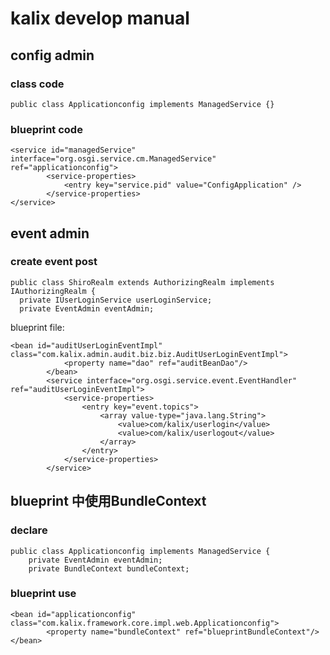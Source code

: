 # kalix develop manual
## config admin
### class code
    public class Applicationconfig implements ManagedService {}
### blueprint code
    <service id="managedService" interface="org.osgi.service.cm.ManagedService" ref="applicationconfig">
            <service-properties>
                <entry key="service.pid" value="ConfigApplication" />
            </service-properties>
    </service>
## event admin
### create event post
    public class ShiroRealm extends AuthorizingRealm implements IAuthorizingRealm {
      private IUserLoginService userLoginService;
      private EventAdmin eventAdmin;

blueprint file:

    <bean id="auditUserLoginEventImpl" class="com.kalix.admin.audit.biz.biz.AuditUserLoginEventImpl">
                <property name="dao" ref="auditBeanDao"/>
            </bean>
            <service interface="org.osgi.service.event.EventHandler" ref="auditUserLoginEventImpl">
                <service-properties>
                    <entry key="event.topics">
                        <array value-type="java.lang.String">
                            <value>com/kalix/userlogin</value>
                            <value>com/kalix/userlogout</value>
                        </array>
                    </entry>
                </service-properties>
            </service>

## blueprint 中使用BundleContext
### declare
    public class Applicationconfig implements ManagedService {
        private EventAdmin eventAdmin;
        private BundleContext bundleContext;

### blueprint use
    <bean id="applicationconfig" class="com.kalix.framework.core.impl.web.Applicationconfig">
            <property name="bundleContext" ref="blueprintBundleContext"/>
    </bean>

